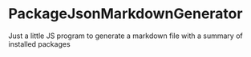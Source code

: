 # PackageJsonMarkdownGenerator
Just a little JS program to generate a markdown file with a summary of installed packages
